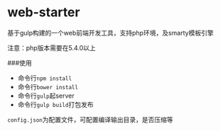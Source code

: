 # web-starter

基于gulp构建的一个web前端开发工具，支持php环境，及smarty模板引擎

注意：php版本需要在5.4.0以上

###使用

- 命令行`npm install`
- 命令行`bower install`
- 命令行`gulp`起server
- 命令行`gulp build`打包发布

`config.json`为配置文件，可配置编译输出目录，是否压缩等
